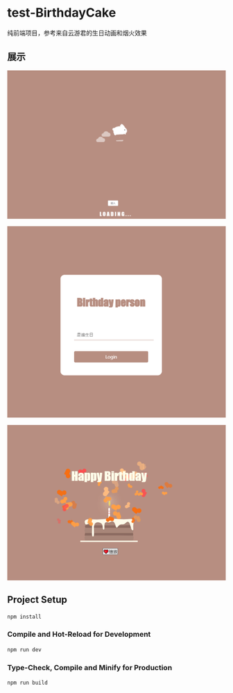 # test-BirthdayCake

纯前端项目，参考来自云游君的生日动画和烟火效果

## 展示

![示例图片](src/assets/index.png)

![示例图片](src/assets/who.png)

![示例图片](src/assets/main.png)

## Project Setup

```sh
npm install
```

### Compile and Hot-Reload for Development

```sh
npm run dev
```

### Type-Check, Compile and Minify for Production

```sh
npm run build
```
